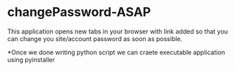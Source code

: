 # changePassword-ASAP
This application opens new tabs in your browser with link added so that you can change you site/account password as soon as possible.

*Once we done writing python script we can craete executable application using pyinstaller
